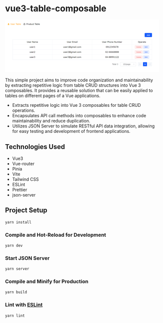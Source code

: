 # vue3-table-composable

![image](./public/table.png)

This simple project aims to improve code organization and maintainability by extracting repetitive logic from table CRUD structures into Vue 3 composables. It provides a reusable solution that can be easily applied to tables on different pages of a Vue applications.

- Extracts repetitive logic into Vue 3 composables for table CRUD operations.
- Encapsulates API call methods into composables to enhance code maintainability and reduce duplication.
- Utilizes JSON Server to simulate RESTful API data integration, allowing for easy testing and development of frontend applications.

## Technologies Used

- Vue3
- Vue-router
- Pinia
- Vite
- Tailwind CSS
- ESLint
- Prettier
- json-server

## Project Setup

```sh
yarn install
```

### Compile and Hot-Reload for Development

```sh
yarn dev
```

### Start JSON Server

```sh
yarn server
```

### Compile and Minify for Production

```sh
yarn build
```

### Lint with [ESLint](https://eslint.org/)

```sh
yarn lint
```
